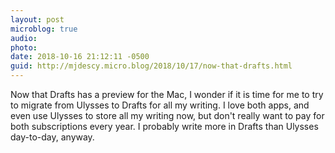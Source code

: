 ```yaml
---
layout: post
microblog: true
audio: 
photo: 
date: 2018-10-16 21:12:11 -0500
guid: http://mjdescy.micro.blog/2018/10/17/now-that-drafts.html
---
```

Now that Drafts has a preview for the Mac, I wonder if it is time for me to try to migrate from Ulysses to Drafts for all my writing. I love both apps, and even use Ulysses to store all my writing now, but don't really want to pay for both subscriptions every year. I probably write more in Drafts than Ulysses day-to-day, anyway.
